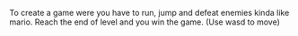 <!-- Inpiration for the game: -->

To create a game were you have to run, jump and defeat enemies kinda like mario. Reach the end of level and you win the game.
(Use wasd to move)

<!-- trying to create death pits -->
